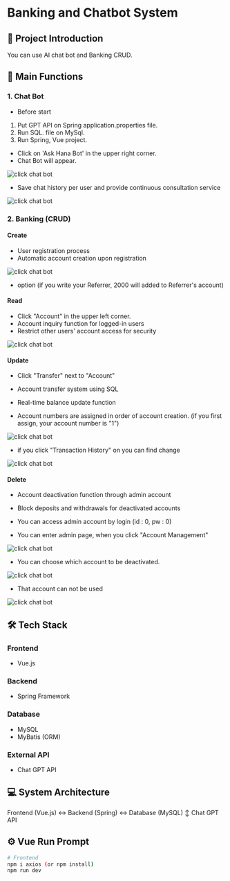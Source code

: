 # Banking and Chatbot System

## 📌 Project Introduction

You can use AI chat bot and Banking CRUD.

## 🚀 Main Functions

### 1. Chat Bot

- Before start

1. Put GPT API on Spring application.properties file.
2. Run SQL. file on MySql.
3. Run Spring, Vue project.

- Click on 'Ask Hana Bot' in the upper right corner.
- Chat Bot will appear.

![click chat bot](./images/chatbot1.png)

- Save chat history per user and provide continuous consultation service

![click chat bot](./images/chatbot2.png)

### 2. Banking (CRUD)

#### Create

- User registration process
- Automatic account creation upon registration

![click chat bot](./images/create1.png)

- option (if you write your Referrer, 2000 will added to Referrer's account)

#### Read

- Click "Account" in the upper left corner.
- Account inquiry function for logged-in users
- Restrict other users' account access for security

![click chat bot](./images/read1.png)

#### Update

- Click "Transfer" next to "Account"
- Account transfer system using SQL
- Real-time balance update function

- Account numbers are assigned in order of account creation.
  (if you first assign, your account number is "1")

![click chat bot](./images/update1.png)

- if you click "Transaction History" on you can find change

![click chat bot](./images/update2.png)

#### Delete

- Account deactivation function through admin account
- Block deposits and withdrawals for deactivated accounts

- You can access admin account by login (id : 0, pw : 0)

- You can enter admin page, when you click "Account Management"

![click chat bot](./images/delete1.png)

- You can choose which account to be deactivated.

![click chat bot](./images/delete2.png)

- That account can not be used

![click chat bot](./images/delete3.png)

## 🛠 Tech Stack

### Frontend

- Vue.js

### Backend

- Spring Framework

### Database

- MySQL
- MyBatis (ORM)

### External API

- Chat GPT API

## 💻 System Architecture

Frontend (Vue.js) <-> Backend (Spring) <-> Database (MySQL)
↕
Chat GPT API

## ⚙️ Vue Run Prompt

```bash
# Frontend
npm i axios (or npm install)
npm run dev
```
